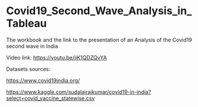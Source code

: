 # Covid19_Second_Wave_Analysis_in_Tableau
The workbook and the link to the presentation of an Analysis of the Covid19 second wave in India


Video link: https://youtu.be/jiK1QDZQvYA

Datasets sources:

https://www.covid19india.org/

https://www.kaggle.com/sudalairajkumar/covid19-in-india?select=covid_vaccine_statewise.csv
